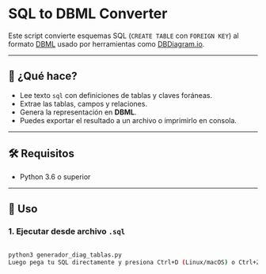 # SQL to DBML Converter

Este script convierte esquemas SQL (`CREATE TABLE` con `FOREIGN KEY`) al formato [DBML](https://www.dbml.org/) usado por herramientas como [DBDiagram.io](https://dbdiagram.io/).

---

## 🧠 ¿Qué hace?

- Lee texto `sql` con definiciones de tablas y claves foráneas.
- Extrae las tablas, campos y relaciones.
- Genera la representación en **DBML**.
- Puedes exportar el resultado a un archivo o imprimirlo en consola.

---

## 🛠️ Requisitos

- Python 3.6 o superior

---

## 🚀 Uso

### 1. Ejecutar desde archivo `.sql`

```bash
 
python3 generador_diag_tablas.py
Luego pega tu SQL directamente y presiona Ctrl+D (Linux/macOS) o Ctrl+Z y Enter (Windows) para procesar.
